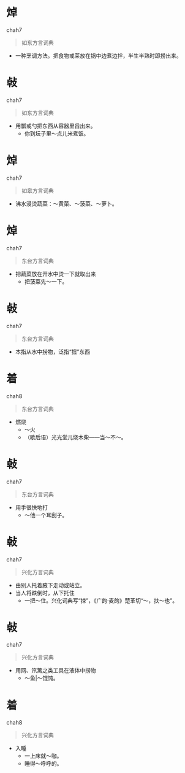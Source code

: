 # 焯
chah7
> 如东方言词典
- 一种烹调方法。把食物或莱放在锅中边煮边拌，半生半熟时即捞出来。

# 㪕
chah7
> 如东方言词典
- 用瓢或勺把东西从容器里舀出来。
  - 你到坛子里～点儿米煮饭。

# 焯
chah7
> 如皋方言词典
- 沸水浸烫蔬菜：～黄菜、～菠菜、～萝卜。

# 焯
chah7
> 东台方言词典
- 把蔬菜放在开水中烫一下就取出来
  - 把菠菜先～一下。

# 㪕
chah7
> 东台方言词典
- 本指从水中捞物，泛指“搲”东西

# 着
chah8
> 东台方言词典
- 燃烧
  - ～火
  - （歇后语）光光堂儿烧木柴——当～不～。

# 㪕
chah7
> 东台方言词典
- 用手很快地打
  - ～他一个耳刮子。

# 㪕
chah7
> 兴化方言词典
- 由别人托着腋下走动或站立。
- 当人将跌倒时，从下托住
  - 一把～住。兴化词典写“拺”，《广韵·麦韵》楚革切“～，扶～也”。

# 㪕
chah7
> 兴化方言词典
- 用网、笊篱之类工具在液体中捞物
  - ～鱼|～馄饨。

# 着
chah8
> 兴化方言词典
- 入睡
  - 一上床就～咖。
  - 睡得～呼呼的。
